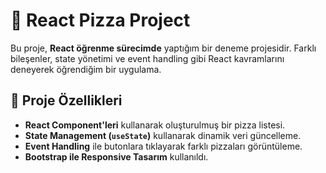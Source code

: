 # 🍕 React Pizza Project

Bu proje, **React öğrenme sürecimde** yaptığım bir deneme projesidir. Farklı bileşenler, state yönetimi ve event handling gibi React kavramlarını deneyerek öğrendiğim bir uygulama.

## 🚀 Proje Özellikleri

- **React Component'leri** kullanarak oluşturulmuş bir pizza listesi.
- **State Management (`useState`)** kullanarak dinamik veri güncelleme.
- **Event Handling** ile butonlara tıklayarak farklı pizzaları görüntüleme.
- **Bootstrap ile Responsive Tasarım** kullanıldı.
